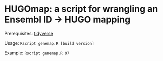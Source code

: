 # HUGOmap: a script for wrangling an Ensembl ID -> HUGO mapping

Prerequisites: [tidyverse](https://www.tidyverse.org/)

Usage: `Rscript genemap.R [build version]`

Example: `Rscript genemap.R 97`
